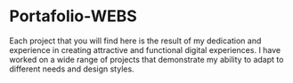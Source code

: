 # Portafolio-WEBS
Each project that you will find here is the result of my dedication and experience in creating attractive and functional digital experiences. I have worked on a wide range of projects that demonstrate my ability to adapt to different needs and design styles.
